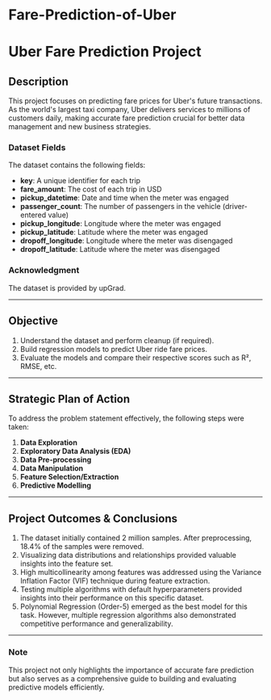 # Fare-Prediction-of-Uber
# Uber Fare Prediction Project

## **Description**
This project focuses on predicting fare prices for Uber's future transactions. As the world's largest taxi company, Uber delivers services to millions of customers daily, making accurate fare prediction crucial for better data management and new business strategies.

### **Dataset Fields**
The dataset contains the following fields:

- **key**: A unique identifier for each trip
- **fare_amount**: The cost of each trip in USD
- **pickup_datetime**: Date and time when the meter was engaged
- **passenger_count**: The number of passengers in the vehicle (driver-entered value)
- **pickup_longitude**: Longitude where the meter was engaged
- **pickup_latitude**: Latitude where the meter was engaged
- **dropoff_longitude**: Longitude where the meter was disengaged
- **dropoff_latitude**: Latitude where the meter was disengaged

### **Acknowledgment**
The dataset is provided by upGrad.

---

## **Objective**
1. Understand the dataset and perform cleanup (if required).
2. Build regression models to predict Uber ride fare prices.
3. Evaluate the models and compare their respective scores such as R², RMSE, etc.

---

## **Strategic Plan of Action**
To address the problem statement effectively, the following steps were taken:

1. **Data Exploration**
2. **Exploratory Data Analysis (EDA)**
3. **Data Pre-processing**
4. **Data Manipulation**
5. **Feature Selection/Extraction**
6. **Predictive Modelling**

---

## **Project Outcomes & Conclusions**

1. The dataset initially contained 2 million samples. After preprocessing, 18.4% of the samples were removed.
2. Visualizing data distributions and relationships provided valuable insights into the feature set.
3. High multicollinearity among features was addressed using the Variance Inflation Factor (VIF) technique during feature extraction.
4. Testing multiple algorithms with default hyperparameters provided insights into their performance on this specific dataset.
5. Polynomial Regression (Order-5) emerged as the best model for this task. However, multiple regression algorithms also demonstrated competitive performance and generalizability.

---

### **Note**
This project not only highlights the importance of accurate fare prediction but also serves as a comprehensive guide to building and evaluating predictive models efficiently.
